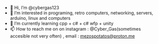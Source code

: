 - 👋 Hi, I’m @cybergas123
- 👀 I’m interested in programing, retro computers, networking, servers, arduino, linux and computers
- 🌱 I’m currently learning cpp + c# + c# wfp + unity
- 📫 How to reach me on on instagram : @Cyber_Gas(sometimes accesible not very often) , email : mezospotatos@proton.me
<!---
cybergas123/cybergas123 is a ✨ special ✨ repository because its `README.md` (this file) appears on your GitHub profile.
You can click the Preview link to take a look at your changes.
--->
